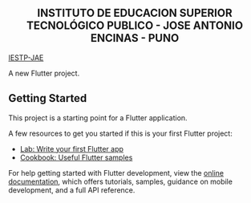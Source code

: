 <!-- ## INSTITUTO DE EDUCACION SUPERIOR TECNOLÓGICO PUBLICO - JOSE ANTONIO ENCINAS - PUNO
  -->
  <h2 align="center">INSTITUTO DE EDUCACION SUPERIOR TECNOLÓGICO PUBLICO - JOSE ANTONIO ENCINAS - PUNO</h2>


[IESTP-JAE](https://www.iestpjae.edu.pe/)


A new Flutter project.

## Getting Started

This project is a starting point for a Flutter application.

A few resources to get you started if this is your first Flutter project:

- [Lab: Write your first Flutter app](https://docs.flutter.dev/get-started/codelab)
- [Cookbook: Useful Flutter samples](https://docs.flutter.dev/cookbook)

For help getting started with Flutter development, view the
[online documentation](https://docs.flutter.dev/), which offers tutorials,
samples, guidance on mobile development, and a full API reference.
